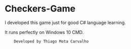 # Checkers-Game

I developed this game just for good C# language learning. 

It runs perfectly on Windows 10 CMD.

        Developed by Thiago Mota Carvalho
